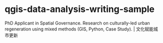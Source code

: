 # qgis-data-analysis-writing-sample
PhD Applicant in Spatial Governance. Research on culturally-led urban regeneration using mixed methods (GIS, Python, Case Study). | 文化赋能城市更新
